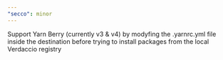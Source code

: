 ```yaml
---
"secco": minor
---
```


Support Yarn Berry (currently v3 & v4) by modyfing the .yarnrc.yml file inside the destination before trying to install packages from the local Verdaccio registry
